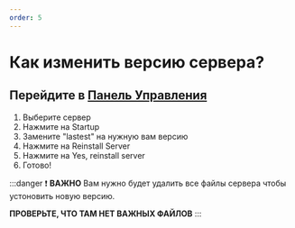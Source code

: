 ```yaml
---
order: 5
---
```


# Как изменить версию сервера?

## Перейдите в [Панель Управления](https://game.pay4fish.cloud)

1. Выберите сервер
2. Нажмите на Startup
3. Замените "lastest" на нужную вам версию
4. Нажмите на Reinstall Server
5. Нажмите на Yes, reinstall server
6. Готово!

:::danger :exclamation: **ВАЖНО**
Вам нужно будет удалить все файлы сервера чтобы устоновить новую версию.

**ПРОВЕРЬТЕ, ЧТО ТАМ НЕТ ВАЖНЫХ ФАЙЛОВ**
:::